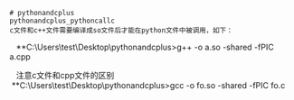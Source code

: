     # pythonandcplus
    pythonandcplus_pythoncallc
    c文件和c++文件需要编译成so文件后才能在python文件中被调用，如下：
    **C:\Users\test\Desktop\pythonandcplus>g++ -o a.so -shared -fPIC a.cpp
    
    注意c文件和cpp文件的区别
    **C:\Users\test\Desktop\pythonandcplus>gcc -o fo.so -shared -fPIC fo.c
